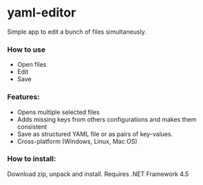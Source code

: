 # yaml-editor

Simple app to edit a bunch of files simultaneusly.

### How to use
* Open files
* Edit
* Save

### Features: 
* Opens multiple selected files
* Adds missing keys from others configurations and makes them consistent
* Save as structured YAML file or as pairs of key-values.
* Cross-platform (Windows, Linux, Mac OS)

### How to install:
Download zip, unpack and install. Requires .NET Framework 4.5
